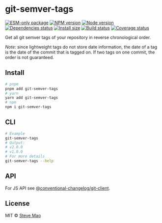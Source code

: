 # git-semver-tags

[![ESM-only package][package]][package-url]
[![NPM version][npm]][npm-url]
[![Node version][node]][node-url]
[![Dependencies status][deps]][deps-url]
[![Install size][size]][size-url]
[![Build status][build]][build-url]
[![Coverage status][coverage]][coverage-url]

[package]: https://img.shields.io/badge/package-ESM--only-ffe536.svg
[package-url]: https://nodejs.org/api/esm.html

[npm]: https://img.shields.io/npm/v/git-semver-tags.svg
[npm-url]: https://npmjs.com/package/git-semver-tags

[node]: https://img.shields.io/node/v/git-semver-tags.svg
[node-url]: https://nodejs.org

[deps]: https://img.shields.io/librariesio/release/npm/git-semver-tags
[deps-url]: https://libraries.io/npm/git-semver-tags/tree

[size]: https://packagephobia.com/badge?p=git-semver-tags
[size-url]: https://packagephobia.com/result?p=git-semver-tags

[build]: https://img.shields.io/github/actions/workflow/status/nholuongut/conventional-changelog/tests.yaml?branch=master
[build-url]: https://github.com/nholuongut/conventional-changelog/actions

[coverage]: https://coveralls.io/repos/github/nholuongut/conventional-changelog/badge.svg?branch=master
[coverage-url]: https://coveralls.io/github/nholuongut/conventional-changelog?branch=master

Get all git semver tags of your repository in reverse chronological order.

*Note:* since lightweight tags do not store date information, the date of a tag is the date of the commit that is tagged on. If two tags on one commit, the order is not guaranteed.

## Install

```bash
# pnpm
pnpm add git-semver-tags
# yarn
yarn add git-semver-tags
# npm
npm i git-semver-tags
```

## CLI

```bash
# Example
git-semver-tags
# Output:
# v2.0.0
# v1.0.0
# For more details
git-semver-tags --help
```

## API

For JS API see [@conventional-changelog/git-client](https://github.com/nholuongut/conventional-changelog/tree/master/packages/git-client).

## License

MIT © [Steve Mao](https://github.com/stevemao)

